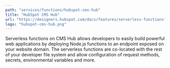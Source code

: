 ```yaml
---
path: "services/functions/hubspot-cms-hub"
title: "HubSpot CMS Hub"
url: "https://designers.hubspot.com/docs/features/serverless-functions"
logo: "hubspot-cms-hub.png"
---
```


Serverless functions on CMS Hub allows developers to easily build powerful web applications by deploying Node.js functions to an endpoint exposed on your website domain. The serverless functions are co-located with the rest of your developer file system and allow configuration of request methods, secrets, environmental variables and more.
